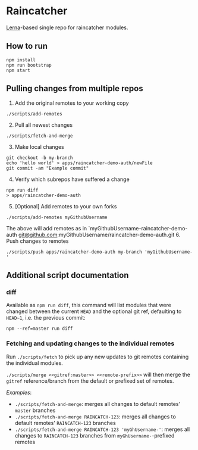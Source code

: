 # Raincatcher

[Lerna](https://lernajs.io/)-based single repo for raincatcher modules.

## How to run

```
npm install
npm run bootstrap
npm start
```

## Pulling changes from multiple repos

1. Add the original remotes to your working copy
```
./scripts/add-remotes
```
2. Pull all newest changes
```
./scripts/fetch-and-merge
```
3. Make local changes
```
git checkout -b my-branch
echo 'hello world' > apps/raincatcher-demo-auth/newFile
git commit -am "Example commit"
```
4. Verify which subrepos have suffered a change
```
npm run diff
> apps/raincatcher-demo-auth
```
5. [Optional] Add remotes to your own forks
```
./scripts/add-remotes myGithubUsername
```
The above will add remotes as in `myGithubUsername-raincatcher-demo-auth    git@github.com:myGithubUsername/raincatcher-demo-auth.git
6. Push changes to remotes
```
./scripts/push apps/raincatcher-demo-auth my-branch 'myGithubUsername-'
```

## Additional script documentation

### diff
Available as `npm run diff`, this command will list modules that were changed between the current `HEAD` and the optional git ref, defaulting to `HEAD~1`, i.e. the previous commit:

`npm --ref=master run diff`

### Fetching and updating changes to the individual remotes

Run `./scripts/fetch` to pick up any new updates to git remotes containing the individual modules.

`./scripts/merge <<gitref:master>> <<remote-prefix>>` will then merge the `gitref` reference/branch from the default or prefixed set of remotes.

*Examples*:

- `./scripts/fetch-and-merge`: merges all changes to default remotes' `master` branches
- `./scripts/fetch-and-merge RAINCATCH-123`: merges all changes to default remotes' `RAINCATCH-123` branches
- `./scripts/fetch-and-merge RAINCATCH-123 'myGhUsername-'`: merges all changes to `RAINCATCH-123` branches from `myGhUsername-`-prefixed remotes

